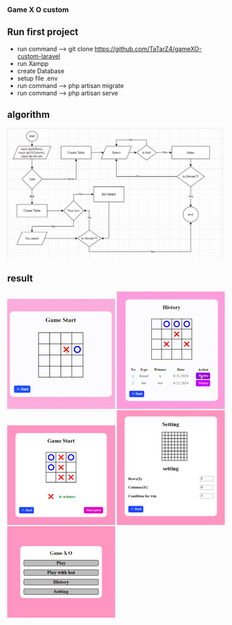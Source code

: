 ### Game X O custom

## Run first project
- run command --> git clone https://github.com/TaTarZ4/gameXO-custom-laravel
- run Xampp
- create Database
- setup file .env
- run command --> php artisan migrate
- run command --> php artisan serve

## algorithm
<img src="public/agorithmGamePlay.png" width="500"/>

## result

<img src="public/playBot.gif" width="250"/>
<img src="public/replay.gif" width="250"/><br/>
<img src="public/playpage.png" width="250"/>
<img src="public/settingpage.png" width="250"/>
<img src="public/homepage.png" width="250"/>